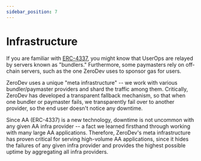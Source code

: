 ```yaml
---
sidebar_position: 7
---
```


# Infrastructure

If you are familiar with [ERC-4337](https://eips.ethereum.org/EIPS/eip-4337), you might know that UserOps are relayed by servers known as "bundlers."  Furthermore, some paymasters rely on off-chain servers, such as the one ZeroDev uses to sponsor gas for users. 

ZeroDev uses a unique "meta infrastructure" -- we work with various bundler/paymaster providers and shard the traffic among them.  Critically, ZeroDev has developed a transparent fallback mechanism, so that when one bundler or paymaster fails, we transparently fail over to another provider, so the end user doesn't notice any downtime.

Since AA (ERC-4337) is a new technology, downtime is not uncommon with any given AA infra provider -- a fact we learned firsthand through working with many large AA applications.  Therefore, ZeroDev's meta infrastructure has proven critical for serving high-volume AA applications, since it hides the failures of any given infra provider and provides the highest possible uptime by aggregating all infra providers.